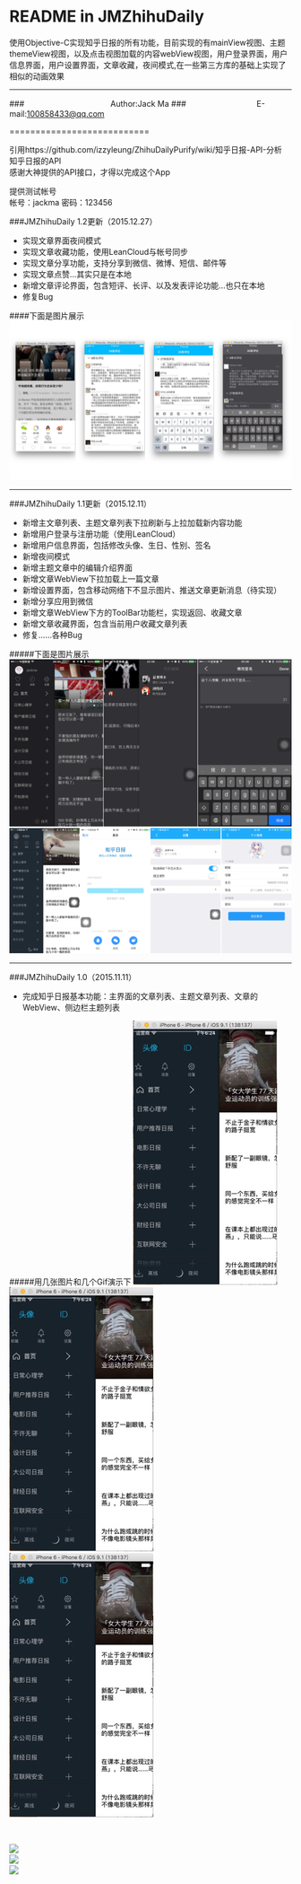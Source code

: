 README in JMZhihuDaily
===========================
使用Objective-C实现知乎日报的所有功能，目前实现的有mainView视图、主题themeView视图，以及点击视图加载的内容webView视图，用户登录界面，用户信息界面，用户设置界面，文章收藏，夜间模式,在一些第三方库的基础上实现了相似的动画效果

****
###　　　　　　　　　　　Author:Jack Ma
###　　　　　　　　　E-mail:100858433@qq.com

===========================

引用https://github.com/izzyleung/ZhihuDailyPurify/wiki/知乎日报-API-分析 知乎日报的API <br>
感谢大神提供的API接口，才得以完成这个App

提供测试帐号<br>
帐号：jackma  密码：123456

###JMZhihuDaily 1.2更新（2015.12.27）<br>
* 实现文章界面夜间模式
* 实现文章收藏功能，使用LeanCloud与帐号同步
* 实现文章分享功能，支持分享到微信、微博、短信、邮件等
* 实现文章点赞...其实只是在本地
* 新增文章评论界面，包含短评、长评、以及发表评论功能...也只在本地
* 修复Bug

####下面是图片展示
![](https://github.com/Jack--Ma/JMZhihuDaily/blob/master/Demo/Pic1.2-1.png)<br>

***
###JMZhihuDaily 1.1更新（2015.12.11）<br>
* 新增主文章列表、主题文章列表下拉刷新与上拉加载新内容功能
* 新增用户登录与注册功能（使用LeanCloud）
* 新增用户信息界面，包括修改头像、生日、性别、签名
* 新增夜间模式
* 新增主题文章中的编辑介绍界面
* 新增文章WebView下拉加载上一篇文章
* 新增设置界面，包含移动网络下不显示图片、推送文章更新消息（待实现）
* 新增分享应用到微信
* 新增文章WebView下方的ToolBar功能栏，实现返回、收藏文章
* 新增文章收藏界面，包含当前用户收藏文章列表
* 修复......各种Bug

#####下面是图片展示
![](https://github.com/Jack--Ma/JMZhihuDaily/blob/master/Demo/Pic1.1-1.png) <br>
![](https://github.com/Jack--Ma/JMZhihuDaily/blob/master/Demo/Pic1.1-2.png) <br>

***
###JMZhihuDaily 1.0（2015.11.11）<br>
* 完成知乎日报基本功能：主界面的文章列表、主题文章列表、文章的WebView、侧边栏主题列表

#####用几张图片和几个Gif演示下
![](https://github.com/Jack--Ma/JMZhihuDaily/blob/master/Demo/Pic1.0-1.png) <br>
![](https://github.com/Jack--Ma/JMZhihuDaily/blob/master/Demo/Pic1.0-1.png) <br>
![](https://github.com/Jack--Ma/JMZhihuDaily/blob/master/Demo/Pic1.0-1.png) <br>

<br>

![](https://github.com/Jack--Ma/JMZhihuDaily/blob/master/Demo/Demo1.0-1.png) <br>
![](https://github.com/Jack--Ma/JMZhihuDaily/blob/master/Demo/Demo1.0-2.png) <br>
![](https://github.com/Jack--Ma/JMZhihuDaily/blob/master/Demo/Demo1.0-3.png) <br>
